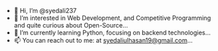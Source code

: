 - 👋 Hi, I’m @syedali237
- 👀 I’m interested in Web Development, and Competitive Programming and quite curious about Open-Source...
- 🌱 I’m currently learning Python, focusing on backend technologies...
- 📫 You can reach out to me: at syedaliulhasan19@gmail.com...

<!---
syedali237/syedali237 is a ✨ special ✨ repository because its `README.md` (this file) appears on your GitHub profile.
You can click the Preview link to take a look at your changes.
--->
